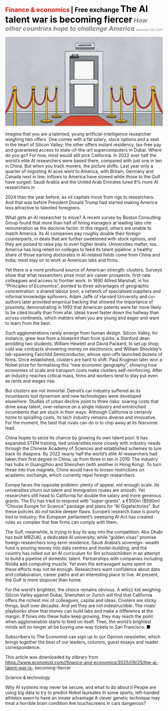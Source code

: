 <span style="color:#E3120B; font-size:14.9pt; font-weight:bold;">Finance & economics</span> <span style="color:#000000; font-size:14.9pt; font-weight:bold;">| Free exchange</span>
<span style="color:#000000; font-size:21.0pt; font-weight:bold;">The AI talent war is becoming fiercer</span>
<span style="color:#808080; font-size:14.9pt; font-weight:bold; font-style:italic;">How other countries hope to challenge America</span>
<span style="color:#808080; font-size:6.2pt;">September 25th 2025</span>

![](../images/062_The_AI_talent_war_is_becoming_fiercer/p0263_img01.jpeg)

Imagine that you are a talented, young artificial-intelligence researcher weighing two offers. One comes with a fat salary, stock options and a seat in the heart of Silicon Valley; the other offers instant residency, tax-free pay and guaranteed access to state-of-the-art supercomputers in Dubai. Where do you go? For now, most would still pick California. In 2022 over half the world’s elite AI researchers were based there, compared with just one in ten in China. But when you track movers, the picture shifts. Last year only a quarter of migrating AI aces went to America, with Britain, Germany and Canada next in line. Inflows to America have slowed while those to the Gulf have surged: Saudi Arabia and the United Arab Emirates lured 8% more AI researchers in

2024 than the year before, as oil capitals move from rigs to researchers. And that was before President Donald Trump had started making America less attractive to talented foreigners.

What gets an AI researcher to move? A recent survey by Boston Consulting Group found that more than half of hiring managers at leading labs cite remuneration as the decisive factor. In this regard, others are unable to match America. Its AI companies pay roughly double their foreign counterparts, in deals that are further sweetened with stock options, and they are poised to raise pay to even higher levels. Universities matter, too. America has long relied on colleges to feed its talent pipeline: a healthy share of those earning doctorates in AI-related fields come from China and India; most stay on to work at American labs and firms.

Yet there is a more profound source of American strength: clusters. Surveys show that what researchers prize most are career prospects, first-rate colleagues and access to frontier work. In 1890 Alfred Marshall, in his “Principles of Economics”, pointed to three advantages of geographic concentration: a shared labour pool, a network of specialised suppliers and informal knowledge spillovers. Adam Jaffe of Harvard University and co- authors later provided empirical backing that showed the importance of proximity, demonstrating in 1993 that American patents were far more likely to be cited locally than from afar. Ideas travel faster down the hallway than across continents, which matters when you are young and eager and want to learn from the best.

Such agglomerations rarely emerge from human design. Silicon Valley, for instance, grew less from a blueprint than from quirks: a Stanford dean prodding two students, William Hewlett and David Packard, to set up shop; cold war contracts showering money on electronics; and William Shockley’s lab-spawning Fairchild Semiconductor, whose spin-offs launched dozens of firms. Once established, clusters are hard to shift. Paul Krugman later won a Nobel prize for formalising this “new economic geography”, showing how economies of scale and transport costs make clusters self-reinforcing. After an industry reaches critical mass, firms and workers tend to stay put even as rents and wages rise.

But clusters are not immortal. Detroit’s car industry suffered as its incumbents lost dynamism and new technologies were developed elsewhere. Studies of urban decline point to three risks: soaring costs that drive away talent, over-reliance on a single industry and entrenched incumbents that are stuck in their ways. Although California is certainly home to spiralling costs, its tech industry remains diverse and innovative. For the moment, the best that rivals can do is to chip away at its fearsome lead.

China hopes to seize its chance by growing its own talent pool. It has expanded STEM training, tied universities more closely with industry needs through the Chinese Academy of Sciences and established schemes to lure back its diaspora. By 2022 nearly half the world’s elite AI researchers had taken their first degree in China, up from three in ten in 2019. The industry has hubs in Guangzhou and Shenzhen (with another in Hong Kong). To turn these into true magnets, China would have to loosen restrictions on academic exchange, which currently repel foreign researchers.

Europe faces the opposite problem: plenty of appeal, not enough scale. Its universities churn out talent and immigration routes are smooth. Yet researchers still head to California for double the salary and more generous grants. The EU has tried to respond with “super-grants”, a €500m ($590m) “Choose Europe for Science” package and plans for “AI Gigafactories”. But these policies do not tackle deeper flaws. Europe’s research base is poorly tied to industry; the European parliament’s sweeping AI Act has created rules so complex that few firms can comply with them.

The Gulf, meanwhile, is trying to buy its way into the competition. Abu Dhabi has built MBZUAI, a dedicated AI university, while “golden visas” promise foreign researchers long-term residence. Saudi Arabia’s sovereign- wealth fund is pouring money into data centres and model-building, and the country has rolled out an AI curriculum for 6m schoolchildren in an attempt to build a pipeline of domestic talent. Partnerships with companies including Nvidia add computing muscle. Yet even the extravagant sums spent on these efforts may not be enough. Researchers want confidence about data and collaboration, career paths and an interesting place to live. At present, the Gulf is more stopover than home.

For the world’s brightest, the choice remains obvious. A whizz kid weighing Silicon Valley against Dubai, Shenzhen or Zurich will find that California offers the richest mix of colleagues, capital and ideas. Clusters are sticky things, built over decades. And yet they are not indestructible. The rivals’ playbooks show that money can build labs and make a difference at the margin. If flows into these hubs keep growing, they may reach the point when agglomeration starts to feed on itself. Then, the world’s brightest minds will no longer all be buying one-way tickets to San Francisco. ■

Subscribers to The Economist can sign up to our Opinion newsletter, which brings together the best of our leaders, columns, guest essays and reader correspondence.

This article was downloaded by zlibrary from https://www.economist.com//finance-and-economics/2025/09/25/the-ai-talent-war-is- becoming-fiercer

Science & technology

Why AI systems may never be secure, and what to do about it People are using big data to try to predict Nobel laureates In some sports, left-handed athletes seem to have an innate advantage A clever genetic technique may treat a horrible brain condition Are touchscreens in cars dangerous?